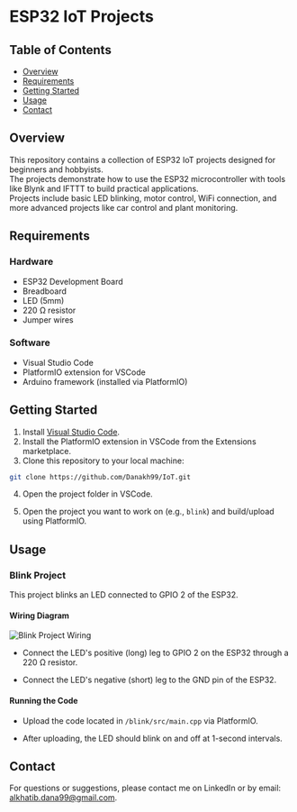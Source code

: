 # ESP32 IoT Projects

## Table of Contents
- [Overview](#overview)
- [Requirements](#requirements)
- [Getting Started](#getting-started)
- [Usage](#usage)
- [Contact](#contact)

## Overview
This repository contains a collection of ESP32 IoT projects designed for beginners and hobbyists.  
The projects demonstrate how to use the ESP32 microcontroller with tools like Blynk and IFTTT to build practical applications.  
Projects include basic LED blinking, motor control, WiFi connection, and more advanced projects like car control and plant monitoring.

## Requirements

### Hardware
- ESP32 Development Board  
- Breadboard  
- LED (5mm)  
- 220 Ω resistor  
- Jumper wires  

### Software
- Visual Studio Code  
- PlatformIO extension for VSCode  
- Arduino framework (installed via PlatformIO)  

## Getting Started

1. Install [Visual Studio Code](https://code.visualstudio.com/).  
2. Install the PlatformIO extension in VSCode from the Extensions marketplace.  
3. Clone this repository to your local machine:  
```bash
git clone https://github.com/Danakh99/IoT.git
```
4. Open the project folder in VSCode.

5. Open the project you want to work on (e.g., `blink`) and build/upload using PlatformIO.

## Usage

### Blink Project

This project blinks an LED connected to GPIO 2 of the ESP32.

#### Wiring Diagram

![Blink Project Wiring](https://github.com/user-attachments/assets/1304b146-fe7c-4843-9cdf-33bb722adcd7)

- Connect the LED's positive (long) leg to GPIO 2 on the ESP32 through a 220 Ω resistor.

- Connect the LED's negative (short) leg to the GND pin of the ESP32.

#### Running the Code

- Upload the code located in `/blink/src/main.cpp` via PlatformIO.

- After uploading, the LED should blink on and off at 1-second intervals.

## Contact

For questions or suggestions, please contact me on LinkedIn or by email: alkhatib.dana99@gmail.com.


